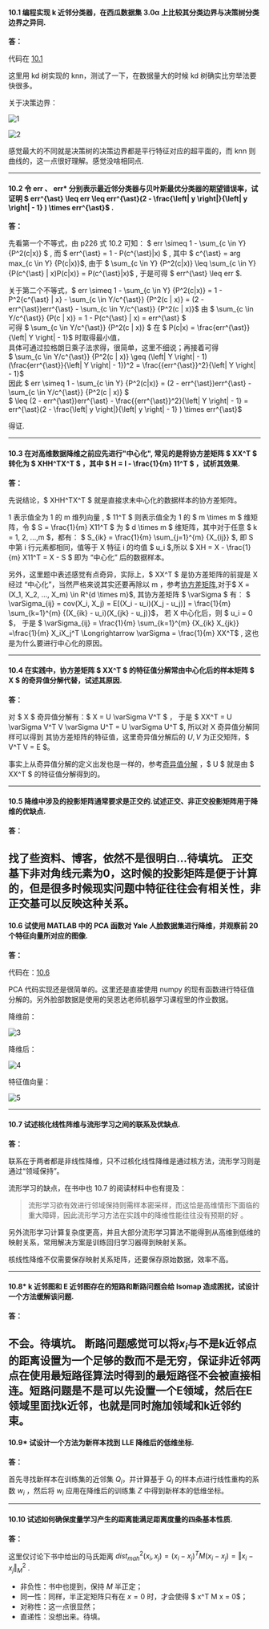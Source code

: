 #### 10.1 编程实现 k 近邻分类器，在西瓜数据集 3.0α 上比较其分类边界与决策树分类边界之异同.
**答：**  

代码在 [10.1](https://github.com/han1057578619/MachineLearning_Zhouzhihua_ProblemSets/blob/master/ch10--%E9%99%8D%E7%BB%B4%E4%B8%8E%E5%BA%A6%E9%87%8F%E5%AD%A6%E4%B9%A0/10.1-KNN.py)

这里用 kd 树实现的 knn，测试了一下，在数据量大的时候 kd 树确实比穷举法要快很多。

关于决策边界：

![1](https://github.com/han1057578619/MachineLearning_Zhouzhihua_ProblemSets/blob/master/ch10--%E9%99%8D%E7%BB%B4%E4%B8%8E%E5%BA%A6%E9%87%8F%E5%AD%A6%E4%B9%A0/image/1.png)

![2](https://github.com/han1057578619/MachineLearning_Zhouzhihua_ProblemSets/blob/master/ch10--%E9%99%8D%E7%BB%B4%E4%B8%8E%E5%BA%A6%E9%87%8F%E5%AD%A6%E4%B9%A0/image/2.png)

感觉最大的不同就是决策树的决策边界都是平行特征对应的超平面的，而 knn 则曲线的，这一点很好理解。感觉没啥相同点.

---


#### 10.2 令 err 、 err* 分别表示最近邻分类器与贝叶斯最优分类器的期望错误率，试证明 $ err^{\ast} \leq err \leq err^{\ast}(2 -  \frac{\left| y \right|}{\left| y \right| - 1} ) \times err^{\ast}$ .
**答：**  

先看第一个不等式，由 p226 式 10.2 可知： $ err \simeq 1 - \sum_{c \in Y} {P^2(c|x)} $ , 而 $ err^{\ast} = 1 - P(c^{\ast}|x) $ , 其中 $ c^{\ast} = arg max_{c \in Y} {P(c|x)}$, 
由于 $ \sum_{c \in Y} {P^2(c|x)} \leq \sum_{c \in Y} {P(c^{\ast} | x)P(c|x)} =  P(c^{\ast}|x)$ , 于是可得 $ err^{\ast} \leq err $.   

关于第二个不等式，$ err \simeq 1 - \sum_{c \in Y} {P^2(c|x)} = 1 - P^2{c^{\ast} | x} - \sum_{c \in Y/c^{\ast}} {P^2(c | x)} = (2 - err^{\ast})err^{\ast} -  \sum_{c \in Y/c^{\ast}} {P^2(c | x)}$ 
由 $ \sum_{c \in Y/c^{\ast}} {P(c | x)} = 1 - P(c^{\ast} | x) = err^{\ast} $    
可得 $ \sum_{c \in Y/c^{\ast}} {P^2(c | x)} $ 在 $ P(c|x) =  \frac{err^{\ast}}{\left| Y \right| - 1}$ 时取得最小值，   
具体可通过拉格朗日乘子法求得，很简单，这里不细说；再接着可得   
$ \sum_{c \in Y/c^{\ast}} {P^2(c | x)} \geq (\left| Y \right| - 1)(\frac{err^{\ast}}{\left| Y \right| - 1})^2 = \frac{{err^{\ast}}^2}{\left| Y \right| - 1}$   
因此
$ err \simeq 1 - \sum_{c \in Y} {P^2(c|x)} = (2 - err^{\ast})err^{\ast} -  \sum_{c \in Y/c^{\ast}} {P^2(c | x)} $   
$ \leq (2 - err^{\ast})err^{\ast} - \frac{{err^{\ast}}^2}{\left| Y \right| - 1} = err^{\ast}(2 -  \frac{\left| y \right|}{\left| y \right| - 1} ) \times err^{\ast}$

得证. 

---


#### 10.3 在对高维数据降维之前应先进行"中心化", 常见的是将协方差矩阵 $ XX^T $ 转化为 $ XHH^TX^T $ ，其中 $ H = I - \frac{1}{m} 11^T $ ，试析其效果.
**答：**  

先说结论，$ XHH^TX^T $ 就是直接求未中心化的数据样本的协方差矩阵。   

$1$ 表示值全为 1 的 m 维列向量 , $ 11^T $ 则表示值全为 1 的 $ m \times m $ 维矩阵，令 $ S = \frac{1}{m} X11^T $ 为 $ d \times m $ 维矩阵，其中对于任意 $ k = 1, 2, ...,m $，都有： $ S_{ik} = \frac{1}{m} \sum_{j=1}^{m} {X_{ij}} $, 即 S 中第 i 行元素都相同，值等于 X 特征 i 的均值 $ u_i $,所以 $ XH = X - \frac{1}{m} X11^T = X - S $ 即为 “中心化” 后的数据样本。

另外，这里题中表述感觉有点奇异，实际上，$ XX^T $ 是协方差矩阵的前提是 X 经过 “中心化”，当然严格来说其实还要再除以 m ，参考[协方差矩阵](https://zh.wikipedia.org/wiki/%E5%8D%8F%E6%96%B9%E5%B7%AE%E7%9F%A9%E9%98%B5),对于$ X = (X_1, X_2, ..., X_m) \in R^{d \times m}$, 其协方差矩阵 $ \varSigma $ 有： 
$ \varSigma_{ij} = cov(X_i, X_j) = E\[(X_i - u_i)(X_j - u_j)\] = \frac{1}{m} \sum_{k=1}^{m} {(X_{ik} - u_i)(X_{jk} - u_j)}$，
若 X 中心化后，则 $ u_i = 0 $， 于是 $ \varSigma_{ij} = \frac{1}{m} \sum_{k=1}^{m} {X_{ik} X_{jk}} =\frac{1}{m} X_iX_j^T \Longrightarrow \varSigma = \frac{1}{m} XX^T$ ,
这也是为什么要进行中心化的原因。

---


#### 10.4 在实践中，协方差矩阵 $ XX^T $ 的特征值分解常由中心化后的样本矩阵 $ X $ 的奇异值分解代替，试述其原因.
**答：**  

对 $ X $ 奇异值分解有：$ X = U \varSigma V^T $ ， 于是 $ XX^T =  U \varSigma V^T V \varSigma U^T = U \varSigma U^T $, 所以对 X 奇异值分解同样可以得到 其协方差矩阵的特征值，这里奇异值分解后的 $U, V$ 为正交矩阵，$ V^T V = E $。

事实上从奇异值分解的定义出发也是一样的，参考[奇异值分解](https://zh.wikipedia.org/wiki/%E5%A5%87%E5%BC%82%E5%80%BC%E5%88%86%E8%A7%A3) ，$ U $ 就是由 $ XX^T $ 的特征值分解得到的。

---

#### 10.5 降维中涉及的投影矩阵通常要求是正交的.试述正交、非正交投影矩阵用于降维的优缺点.
**答：**  

找了些资料、博客，依然不是很明白...待填坑。
正交基下非对角线元素为0，这时候的投影矩阵是便于计算的，但是很多时候现实问题中特征往往会有相关性，非正交基可以反映这种关系。
---


#### 10.6 试使用 MATLAB 中的 PCA 函数对 Yale 人脸数据集进行降维，并观察前 20 个特征向量所对应的图像.
**答：**  

代码在：[10.6](https://github.com/han1057578619/MachineLearning_Zhouzhihua_ProblemSets/blob/master/ch10--%E9%99%8D%E7%BB%B4%E4%B8%8E%E5%BA%A6%E9%87%8F%E5%AD%A6%E4%B9%A0/10.6-PCA.py)

PCA 代码实现还是很简单的。这里还是直接使用 numpy 的现有函数进行特征值分解的。另外脸部数据是使用的吴恩达老师机器学习课程里的作业数据。

降维前：

![3](https://github.com/han1057578619/MachineLearning_Zhouzhihua_ProblemSets/blob/master/ch10--%E9%99%8D%E7%BB%B4%E4%B8%8E%E5%BA%A6%E9%87%8F%E5%AD%A6%E4%B9%A0/image/3.png)

降维后：

![4](https://github.com/han1057578619/MachineLearning_Zhouzhihua_ProblemSets/blob/master/ch10--%E9%99%8D%E7%BB%B4%E4%B8%8E%E5%BA%A6%E9%87%8F%E5%AD%A6%E4%B9%A0/image/4.png)

特征值向量：

![5](https://github.com/han1057578619/MachineLearning_Zhouzhihua_ProblemSets/blob/master/ch10--%E9%99%8D%E7%BB%B4%E4%B8%8E%E5%BA%A6%E9%87%8F%E5%AD%A6%E4%B9%A0/image/5.png)

---


#### 10.7 试述核化线性阵维与流形学习之间的联系及优缺点.
**答：**  

联系在于两者都是非线性降维，只不过核化线性降维是通过核方法，流形学习则是通过“领域保持”。

流形学习的缺点，在书中也 10.7 的阅读材料中也有提及：   

> 流形学习欲有效进行邻域保持则需样本密采样，而这恰是高维情形下面临的重大障碍，因此流形学习方法在实践中的降维性能往往没有预期的好 。

另外流形学习计算复杂度更高，并且大部分流形学习算法不能得到从高维到低维的映射关系，常用解决方案是训练回归学习器得到映射关系。

核线性降维不仅需要保存映射关系矩阵，还要保存原始数据，效率不高。

---


#### 10.8* k 近邻图和 E 近邻图存在的短路和断路问题会给 Isomap 造成困扰，试设计一个方法缓解该问题.
**答：** 

不会。待填坑。
断路问题感觉可以将$x_i$与不是k近邻点的距离设置为一个足够的数而不是无穷，保证非近邻两点在使用最短路径算法时得到的最短路径不会被直接相连。短路问题是不是可以先设置一个E领域，然后在E领域里面找k近邻，也就是同时施加领域和k近邻约束。
---


#### 10.9* 试设计一个方法为新样本找到 LLE 降维后的低维坐标.
**答：**  

首先寻找新样本在训练集的近邻集 $Q_i$，并计算基于 $Q_i$ 的样本点进行线性重构的系数 $w_i$ ，然后将 $w_i$ 应用在降维后的训练集 $Z$ 中得到新样本的低维坐标。

---


#### 10.10 试述如何确保度量学习产生的距离能满足距离度量的四条基本性质.
**答：**  

这里仅讨论下书中给出的马氏距离 $dist_{mah}^2 (x_i, x_j)=(x_i - x_j)^TM(x_i - x_j) = \Vert x_i - x_j \Vert^2_M$ .

- 非负性：书中也提到，保持 $M$ 半正定；
- 同一性：同样，半正定矩阵只有在 $x = 0$ 时，才会使得 $ x^T M x = 0$；
- 对称性：这一点很显然；
- 直递性：没想出来。待填。



